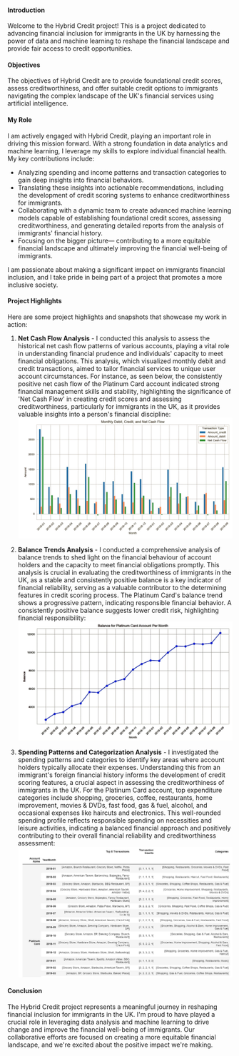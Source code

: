 #### Introduction
Welcome to the Hybrid Credit project! This is a project dedicated to advancing financial inclusion for immigrants in the UK by harnessing the power of data and machine learning to reshape the financial landscape and provide fair access to credit opportunities.

#### Objectives

The objectives of Hybrid Credit are to provide foundational credit scores, assess creditworthiness, and offer suitable credit options to immigrants navigating the complex landscape of the UK's financial services using artificial intelligence.

#### My Role

I am actively engaged with Hybrid Credit, playing an important role in driving this mission forward. With a strong foundation in data analytics and machine learning, I leverage my skills to explore individual financial health. My key contributions include:

- Analyzing spending and income patterns and transaction categories to gain deep insights into financial behaviors.
- Translating these insights into actionable recommendations, including the development of credit scoring systems to enhance creditworthiness for immigrants.
- Collaborating with a dynamic team to create advanced machine learning models capable of establishing foundational credit scores, assessing creditworthiness, and generating detailed reports from the analysis of immigrants' financial history.
- Focusing on the bigger picture— contributing to a more equitable financial landscape and ultimately improving the financial well-being of immigrants.

I am passionate about making a significant impact on immigrants financial inclusion, and I take pride in being part of a project that promotes a more inclusive society.

#### Project Highlights

Here are some project highlights and snapshots that showcase my work in action:

1. **Net Cash Flow Analysis** - I conducted this analysis to assess the historical net cash flow patterns of various accounts, playing a vital role in understanding financial prudence and individuals' capacity to meet financial obligations. This analysis, which visualized monthly debit and credit transactions, aimed to tailor financial services to unique user account circumstances. For instance, as seen below, the consistently positive net cash flow of the Platinum Card account indicated strong financial management skills and stability, highlighting the significance of 'Net Cash Flow' in creating credit scores and assessing creditworthiness, particularly for immigrants in the UK, as it provides valuable insights into a person's financial discipline: ![Image 1](image/net_cash_flow.jpg)
   
2. **Balance Trends Analysis** - I conducted a comprehensive analysis of balance trends to shed light on the financial behaviour of account holders and the capacity to meet financial obligations promptly. This analysis is crucial in evaluating the creditworthiness of immigrants in the UK, as a stable and consistently positive balance is a key indicator of financial reliability, serving as a valuable contributor to the determining features in  credit scoring process. The Platinum Card's balance trend shows a progressive pattern, indicating responsible financial behavior. A consistently positive balance suggests lower credit risk, highlighting financial responsibility: ![Image 2](image/balance.jpg)
   
3. **Spending Patterns and Categorization Analysis** - I investigated the spending patterns and categories to identify key areas where account holders typically allocate their expenses. Understanding this from an immigrant's foreign financial history informs the development of credit scoring features, a crucial aspect in assessing the creditworthiness of immigrants in the UK. For the Platinum Card account, top expenditure categories include shopping, groceries, coffee, restaurants, home improvement, movies & DVDs, fast food, gas & fuel, alcohol, and occasional expenses like haircuts and electronics. This well-rounded spending profile reflects responsible spending on necessities and leisure activities, indicating a balanced financial approach and positively contributing to their overall financial reliability and creditworthiness assessment: ![Image 3](image/spending.jpg)

#### Conclusion

The Hybrid Credit project represents a meaningful journey in reshaping financial inclusion for immigrants in the UK. I'm proud to have played a crucial role in leveraging data analysis and machine learning to drive change and improve the financial well-being of immigrants. Our collaborative efforts are focused on creating a more equitable financial landscape, and we're excited about the positive impact we're making. 
